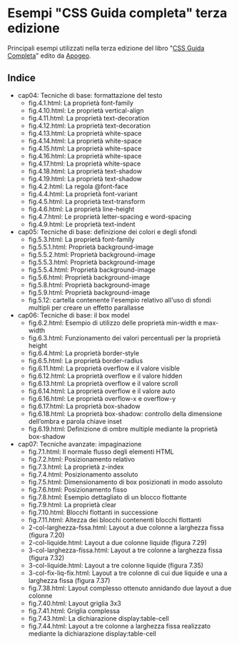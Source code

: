 Esempi "CSS Guida completa" terza edizione
==========================================
 
Principali esempi utilizzati nella terza edizione del libro "[CSS Guida Completa](http://www.cssguidacompleta.com)" edito da [Apogeo](http://www.apogeonline.com/libri/catalogo).

Indice
------

* cap04: Tecniche di base: formattazione del testo 
    * fig.4.1.html: La proprietà font-family 
    * fig.4.10.html: Le proprietà vertical-align 
    * fig.4.11.html: La proprietà text-decoration 
    * fig.4.12.html: La proprietà text-decoration 
    * fig.4.13.html: La proprietà white-space 
    * fig.4.14.html: La proprietà white-space 
    * fig.4.15.html: La proprietà white-space 
    * fig.4.16.html: La proprietà white-space 
    * fig.4.17.html: La proprietà white-space 
    * fig.4.18.html: La proprietà text-shadow 
    * fig.4.19.html: La proprietà text-shadow 
    * fig.4.2.html: La regola @font-face 
    * fig.4.4.html: La proprietà font-variant 
    * fig.4.5.html: La proprietà text-transform 
    * fig.4.6.html: La proprietà line-height 
    * fig.4.7.html: Le proprietà letter-spacing e word-spacing 
    * fig.4.9.html: Le proprietà text-indent 
* cap05: Tecniche di base: definizione dei colori e degli sfondi
    * fig.5.3.html: La proprietà font-family
    * fig.5.5.1.html: Proprietà background-image
    * fig.5.5.2.html: Proprietà background-image
    * fig.5.5.3.html: Proprietà background-image
    * fig.5.5.4.html: Proprietà background-image
    * fig.5.6.html: Proprietà background-image
    * fig.5.8.html: Proprietà background-image
    * fig.5.9.html: Proprietà background-image
    * fig.5.12: cartella contenente l'esempio relativo all'uso di sfondi multipli per creare un effetto parallasse
* cap06: Tecniche di base: il box model 
    * fig.6.2.html: Esempio di utilizzo delle proprietà min-width e max-width
    * fig.6.3.html: Funzionamento dei valori percentuali per la proprietà height
    * fig.6.4.html: La proprietà border-style
    * fig.6.5.html: La proprietà border-radius
    * fig.6.11.html: La proprietà overflow e il valore visible
    * fig.6.12.html: La proprietà overflow e il valore hidden
    * fig.6.13.html: La proprietà overflow e il valore scroll
    * fig.6.14.html: La proprietà overflow e il valore auto
    * fig.6.16.html: Le proprietà overflow-x e overflow-y
    * fig.6.17.html: La proprietà box-shadow
    * fig.6.18.html: La proprietà box-shadow: controllo della dimensione dell’ombra e parola chiave inset
    * fig.6.19.html: Definizione di ombre multiple mediante la proprietà box-shadow 
* cap07: Tecniche avanzate: impaginazione
    * fig.7.1.html: Il normale flusso degli elementi HTML 
    * fig.7.2.html: Posizionamento relativo
    * fig.7.3.html: La proprietà z-index
    * fig.7.4.html: Posizionamento assoluto
    * fig.7.5.html: Dimensionamento di box posizionati in modo assoluto
    * fig.7.6.html: Posizionamento fisso
    * fig.7.8.html: Esempio dettagliato di un blocco flottante
    * fig.7.9.html: La proprietà clear
    * fig.7.10.html: Blocchi flottanti in successione
    * fig.7.11.html: Altezza dei blocchi contenenti blocchi flottanti
    * 2-col-larghezza-fssa.html: Layout a due colonne a larghezza fissa (figura 7.20)
    * 2-col-liquide.html: Layout a due colonne liquide (figura 7.29)
    * 3-col-larghezza-fissa.html: Layout a tre colonne a larghezza fissa (figura 7.32)
    * 3-col-liquide.html: Layout a tre colonne liquide (figura 7.35)
    * 3-col-fix-liq-fix.html: Layout a tre colonne di cui due liquide e una a larghezza fissa (figura 7.37)
    * fig.7.38.html: Layout complesso ottenuto annidando due layout a due colonne
    * fig.7.40.html: Layout griglia 3x3
    * fig.7.41.html: Griglia complessa
    * fig.7.43.html: La dichiarazione display:table-cell
    * fig.7.44.html: Layout a tre colonne a larghezza fissa realizzato mediante la dichiarazione display:table-cell
